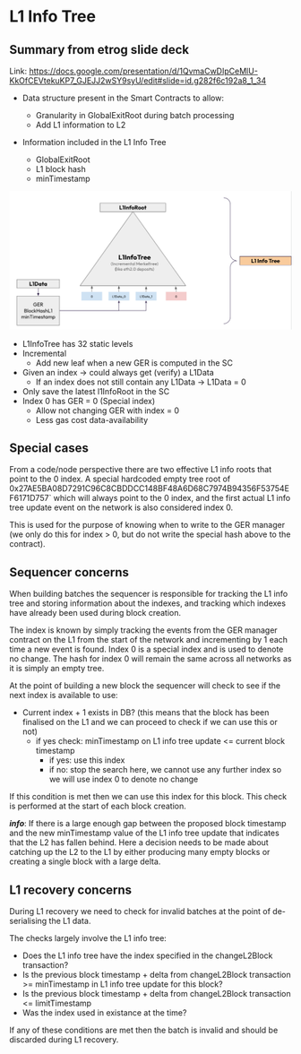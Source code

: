 # L1 Info Tree

## Summary from etrog slide deck

Link: https://docs.google.com/presentation/d/1QvmaCwDIpCeMlU-KkOfCEVtekuKP7_GJEJJ2wSY9syU/edit#slide=id.g282f6c192a8_1_34
 
- Data structure present in the Smart Contracts to allow:
  - Granularity in GlobalExitRoot during batch processing
  - Add L1 information to L2

- Information included in the L1 Info Tree
  - GlobalExitRoot
  - L1 block hash
  - minTimestamp

![diagram.png](diagram.png)

- L1InfoTree has 32 static levels
- Incremental
  - Add new leaf when a new GER is computed in the SC
- Given an index → could always get (verify) a L1Data
  - If an index does not still contain any L1Data → L1Data = 0
- Only save the latest l1InfoRoot in the SC
- Index 0 has GER = 0 (Special index)
  - Allow not changing GER with index = 0
  - Less gas cost data-availability

## Special cases
From a code/node perspective there are two effective L1 info roots that point to the 0 index.  A special hardcoded empty tree root of 0x27AE5BA08D7291C96C8CBDDCC148BF48A6D68C7974B94356F53754EF6171D757` which will always point to the 0 index, and the first actual L1 info tree update event on the network is also considered index 0.

This is used for the purpose of knowing when to write to the GER manager (we only do this for index > 0, but do not write the special hash above to the contract).

## Sequencer concerns

When building batches the sequencer is responsible for tracking the L1 info tree and storing information about the indexes, and tracking which indexes have already been used during block creation.

The index is known by simply tracking the events from the GER manager contract on the L1 from the start of the network and incrementing by 1 each time a new event is found.  Index 0 is a special index and is used to denote no change.  The hash for index 0 will remain the same across all networks as it is simply an empty tree.

At the point of building a new block the sequencer will check to see if the next index is available to use:

- Current index + 1 exists in DB? (this means that the block has been finalised on the L1 and we can proceed to check if we can use this or not)
  - if yes check: minTimestamp on L1 info tree update <= current block timestamp
    - if yes: use this index
    - if no: stop the search here, we cannot use any further index so we will use index 0 to denote no change

If this condition is met then we can use this index for this block.  This check is performed at the start of each block creation.

***info***: If there is a large enough gap between the proposed block timestamp and the new minTimestamp value of the L1 info tree update that indicates that the L2 has fallen behind.  Here a decision needs to be made about catching up the L2 to the L1 by either producing many empty blocks or creating a single block with a large delta.

## L1 recovery concerns

During L1 recovery we need to check for invalid batches at the point of de-serialising the L1 data.

The checks largely involve the L1 info tree:

- Does the L1 info tree have the index specified in the changeL2Block transaction?
- Is the previous block timestamp + delta from changeL2Block transaction >= minTimestamp in L1 info tree update for this block?
- Is the previous block timestamp + delta from changeL2Block transaction <= limitTimestamp
- Was the index used in existance at the time?

If any of these conditions are met then the batch is invalid and should be discarded during L1 recovery.